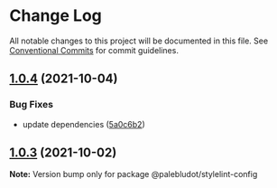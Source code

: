 # Change Log

All notable changes to this project will be documented in this file.
See [Conventional Commits](https://conventionalcommits.org) for commit guidelines.

## [1.0.4](https://github.com/PaleBluDot/lint-config/compare/@palebludot/stylelint-config@1.0.3...@palebludot/stylelint-config@1.0.4) (2021-10-04)


### Bug Fixes

* update dependencies ([5a0c6b2](https://github.com/PaleBluDot/lint-config/commit/5a0c6b2df2ae142f17323c42065389e4ed61e967))





## [1.0.3](https://github.com/PaleBluDot/lint-config/compare/@palebludot/stylelint-config@1.0.2...@palebludot/stylelint-config@1.0.3) (2021-10-02)

**Note:** Version bump only for package @palebludot/stylelint-config
